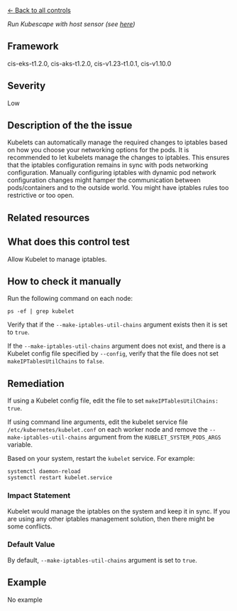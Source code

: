 [← Back to all controls](index.md)


_Run Kubescape with host sensor (see [here](../../components/host-sensor))_

## Framework

cis-eks-t1.2.0, cis-aks-t1.2.0, cis-v1.23-t1.0.1, cis-v1.10.0

## Severity

Low

## Description of the the issue

Kubelets can automatically manage the required changes to iptables based on how you choose your networking options for the pods. It is recommended to let kubelets manage the changes to iptables. This ensures that the iptables configuration remains in sync with pods networking configuration. Manually configuring iptables with dynamic pod network configuration changes might hamper the communication between pods/containers and to the outside world. You might have iptables rules too restrictive or too open.

## Related resources

## What does this control test

Allow Kubelet to manage iptables.

## How to check it manually

Run the following command on each node:

```
ps -ef | grep kubelet

```

 Verify that if the `--make-iptables-util-chains` argument exists then it is set to `true`.

 If the `--make-iptables-util-chains` argument does not exist, and there is a Kubelet config file specified by `--config`, verify that the file does not set `makeIPTablesUtilChains` to `false`.

## Remediation

If using a Kubelet config file, edit the file to set `makeIPTablesUtilChains: true`.

 If using command line arguments, edit the kubelet service file `/etc/kubernetes/kubelet.conf` on each worker node and remove the `--make-iptables-util-chains` argument from the `KUBELET_SYSTEM_PODS_ARGS` variable.

 Based on your system, restart the `kubelet` service. For example:

```
systemctl daemon-reload
systemctl restart kubelet.service

```

### Impact Statement

Kubelet would manage the iptables on the system and keep it in sync. If you are using any other iptables management solution, then there might be some conflicts.

### Default Value

By default, `--make-iptables-util-chains` argument is set to `true`.

## Example

No example
